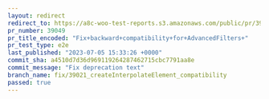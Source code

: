 ```yaml
---
layout: redirect
redirect_to: https://a8c-woo-test-reports.s3.amazonaws.com/public/pr/39049/e2e/index.html
pr_number: 39049
pr_title_encoded: "Fix+backward+compatibility+for+AdvancedFilters+"
pr_test_type: e2e
last_published: "2023-07-05 15:33:26 +0000"
commit_sha: a4510d7d36d969119264287462715cbc7791aa8e
commit_message: "Fix deprecation text"
branch_name: fix/39021_createInterpolateElement_compatibility
passed: true
---
```

